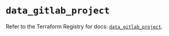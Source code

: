 # `data_gitlab_project`

Refer to the Terraform Registry for docs: [`data_gitlab_project`](https://registry.terraform.io/providers/gitlabhq/gitlab/16.11.0/docs/data-sources/project).
